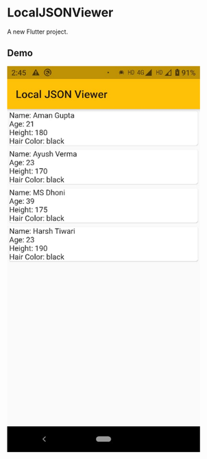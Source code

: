 # LocalJSONViewer

A new Flutter project.

## Demo
<img align="centre" width="450" src="https://github.com/Aman9026/Local-JSON-Viewer/blob/master/DemoAssets/example1.jpeg">
